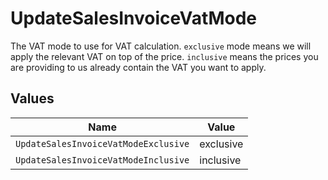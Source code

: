 # UpdateSalesInvoiceVatMode

The VAT mode to use for VAT calculation. `exclusive` mode means we will apply the relevant VAT on top of the
price. `inclusive` means the prices you are providing to us already contain the VAT you want to apply.


## Values

| Name                                 | Value                                |
| ------------------------------------ | ------------------------------------ |
| `UpdateSalesInvoiceVatModeExclusive` | exclusive                            |
| `UpdateSalesInvoiceVatModeInclusive` | inclusive                            |